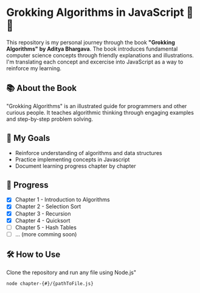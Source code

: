 # Grokking Algorithms in JavaScript 🧠✨

This repository is my personal journey through the book **"Grokking Algorithms" by Aditya Bhargava**. The book introduces fundamental computer science concepts through friendly explanations and illustrations. I'm translating each concept and excercise into JavaScript as a way to reinforce my learning.

## 📚 About the Book

"Grokking Algorithms" is an illustrated guide for programmers and other curious people. It teaches algorithmic thinking through engaging examples and step-by-step problem solving.

## 🚀 My Goals

- Reinforce understanding of algorithms and data structures
- Practice implementing concepts in Javascript
- Document learning progress chapter by chapter

## 📖 Progress

- [x] Chapter 1 - Introduction to Algorithms
- [x] Chapter 2 - Selection Sort
- [x] Chapter 3 - Recursion
- [x] Chapter 4 - Quicksort
- [ ] Chapter 5 - Hash Tables
- [ ] ... (more comming soon)

## 🛠️ How to Use

Clone the repository and run any file using Node.js"

```bash
node chapter-{#}/{pathToFile.js}
